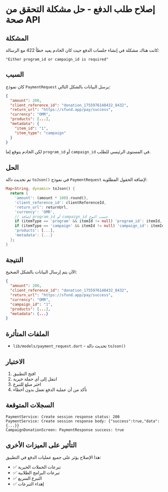 # إصلاح طلب الدفع - حل مشكلة التحقق من صحة API

## المشكلة

كانت هناك مشكلة في إنشاء جلسات الدفع حيث كان الخادم يعيد خطأ 422 مع الرسالة:
```
"Either program_id or campaign_id is required"
```

## السبب

كان نموذج `PaymentRequest` يرسل البيانات بالشكل التالي:
```json
{
  "amount": 200,
  "client_reference_id": "donation_1755976148432_8432",
  "return_url": "https://sfund.app/pay/success",
  "currency": "OMR",
  "products": [...],
  "metadata": {
    "item_id": "1",
    "item_type": "campaign"
  }
}
```

لكن الخادم يتوقع إما `program_id` أو `campaign_id` في المستوى الرئيسي للطلب.

## الحل

تم تحديث دالة `toJson()` في نموذج `PaymentRequest` لإضافة الحقول المطلوبة:

```dart
Map<String, dynamic> toJson() {
  return {
    'amount': (amount * 100).round(),
    'client_reference_id': clientReferenceId,
    'return_url': returnUrl,
    'currency': 'OMR',
    // إضافة program_id أو campaign_id حسب النوع
    if (itemType == 'program' && itemId != null) 'program_id': itemId,
    if (itemType == 'campaign' && itemId != null) 'campaign_id': itemId,
    'products': [...],
    'metadata': {...}
  };
}
```

## النتيجة

الآن يتم إرسال البيانات بالشكل الصحيح:
```json
{
  "amount": 200,
  "client_reference_id": "donation_1755976148432_8432",
  "return_url": "https://sfund.app/pay/success",
  "currency": "OMR",
  "campaign_id": "1",
  "products": [...],
  "metadata": {...}
}
```

## الملفات المتأثرة

- `lib/models/payment_request.dart` - تحديث دالة `toJson()`

## الاختبار

1. افتح التطبيق
2. انتقل إلى أي حملة خيرية
3. اختر مبلغ للتبرع
4. تأكد من أن عملية الدفع تعمل بدون أخطاء

## السجلات المتوقعة

```
PaymentService: Create session response status: 200
PaymentService: Create session response body: {"success":true,"data":{...}}
CampaignDonationScreen: PaymentResponse success: true
```

## التأثير على الميزات الأخرى

هذا الإصلاح يؤثر على جميع عمليات الدفع في التطبيق:
- ✅ تبرعات الحملات الخيرية
- ✅ تبرعات البرامج الطلابية
- ✅ التبرع السريع
- ✅ إهداء التبرعات
